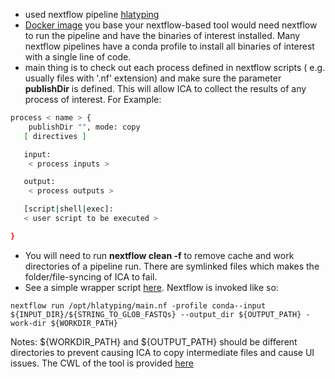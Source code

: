 - used nextflow pipeline [hlatyping](https://github.com/nf-core/hlatyping)
- [Docker image](https://github.com/keng404/nextflow_test/blob/master/Dockerfile) you base your nextflow-based tool would need nextflow to run the pipeline and have the binaries of interest installed. Many nextflow pipelines have a conda profile to install all binaries of interest with a single line of code.
- main thing is to check out each process defined in nextflow scripts ( e.g. usually files with '.nf' extension) and make sure the parameter **publishDir** is defined. This will allow ICA to collect the results of any process of interest. For Example:
```bash
process < name > {
    publishDir "", mode: copy
   [ directives ]

   input:
    < process inputs >

   output:
    < process outputs >

   [script|shell|exec]:
   < user script to be executed >

}
```
- You will need to run **nextflow clean -f** to remove cache and work directories of a pipeline run. There are symlinked files which makes the folder/file-syncing of ICA to fail.
- See a simple wrapper script [here](https://github.com/keng404/nextflow_test/blob/master/tool_wrapper_nf.py). Nextflow is invoked like so:
```
nextflow run /opt/hlatyping/main.nf -profile conda--input ${INPUT_DIR}/${STRING_TO_GLOB_FASTQs} --output_dir ${OUTPUT_PATH} -work-dir ${WORKDIR_PATH}
```
Notes: ${WORKDIR_PATH} and ${OUTPUT_PATH} should be different directories to prevent causing ICA to copy intermediate files and cause UI issues. The CWL of the tool is provided [here](https://github.com/keng404/nextflow_test/blob/master/hlatyping/hlatyping.cwl)
